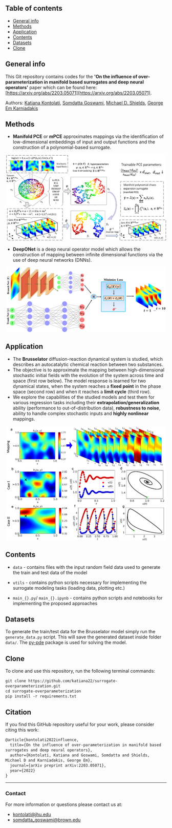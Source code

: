## Table of contents
* [General info](#general-info)
* [Methods](#methods)
* [Application](#application)
* [Contents](#contents)
* [Datasets](#datasets)
* [Clone](#clone)

## General info

This Git repository contains codes for the **'On the influence of over-parameterization in manifold based surrogates and deep neural operators'** paper which can be found here: [https://arxiv.org/abs/2203.05071](https://arxiv.org/abs/2203.05071).

Authors: [Katiana Kontolati](https://scholar.google.com/citations?user=n8wtUDYAAAAJ&hl=en&oi=sra), [Somdatta Goswami](https://scholar.google.com/citations?user=GaKrpSkAAAAJ&hl=en&oi=sra), [Michael D. Shields](https://scholar.google.com/citations?user=hc85Ll0AAAAJ&hl=en), [George Em Karniadakis](https://scholar.google.com/citations?user=yZ0-ywkAAAAJ&hl=en)

## Methods

* **Manifold PCE** or **mPCE** approximates mappings via the identification of low-dimensional embeddings of input and output functions and the construction of a polynomial-based surrogate.

<p align="center">
  <img src="schematics/mPCE-schematic.png" width="700" />
</p>

* **DeepONet** is a deep neural operator model which allows the construction of mapping between infinite dimensional functions via the use of deep neural networks (DNNs).

<p align="center">
  <img src="schematics/DeepONet-schematic.png" width="700" />
</p>

## Application

* The **Brusselator** diffusion-reaction dynamical system is studied, which describes an autocatalytic chemical reaction between two substances. 
* The objective is to approximate the mapping between high-dimensional stochastic initial fields with the evolution of the system across time and space (first row below). The model response is learned for two dynamical states, when the system reaches a **fixed point** in the phase space (second row) and when it reaches a **limit cycle** (third row). 
* We explore the capabilities of the studied models and test them for various regression tasks including their **extrapolation/generalization** ability (performance to out-of-distribution data), **robustness to noise**, ability to handle complex stochastic inputs and **highly nonlinear** mappings.

<p align="center">
  <img src="schematics/Application-schematic.png" width="700" />
</p>

## Contents

* ```data``` - contains files with the input random field data used to generate the train and test data of the model

* ```utils``` - contains python scripts necessary for implementing the surrogate modeling tasks (loading data, plotting etc.)

* ```main_{}.py```/ ```main_{}.ipynb``` - contains python scripts and notebooks for implementing the proposed approaches

## Datasets

To generate the train/test data for the Brusselator model simply run the ```generate_data.py``` script. This will save the generated dataset inside folder ```data/```. The [py-pde](https://github.com/zwicker-group/py-pde) package is used for solving the model.

## Clone

To clone and use this repository, run the following terminal commands:

```
git clone https://github.com/katiana22/surrogate-overparameterization.git
cd surrogate-overparameterization
pip install -r requirements.txt
```

## Citation

If you find this GitHub repository useful for your work, please consider citing this work:

```
@article{kontolati2022influence,
  title={On the influence of over-parameterization in manifold based surrogates and deep neural operators},
  author={Kontolati, Katiana and Goswami, Somdatta and Shields, Michael D and Karniadakis, George Em},
  journal={arXiv preprint arXiv:2203.05071},
  year={2022}
}
```
______________________

### Contact
For more information or questions please contact us at:   
* kontolati@jhu.edu   
* somdatta_goswami@brown.edu
